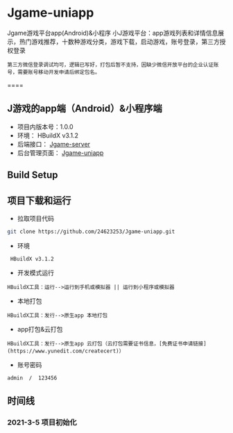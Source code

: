 # Jgame-uniapp
Jgame游戏平台app(Android)&amp;小程序
小J游戏平台：app游戏列表和详情信息展示，热门游戏推荐，十数种游戏分类，游戏下载，启动游戏，账号登录，第三方授权登录

```TODO：
第三方微信登录调试均可，逻辑已写好，打包后暂不支持，因缺少微信开放平台的企业认证账号，需要账号移动开发申请后绑定包名。 
```

====

## J游戏的app端（Android）&小程序端

+ 项目内版本号：1.0.0
+ 环境： HBuildX v3.1.2
+ 后端接口： [Jgame-server](https://github.com/24623253/Jgame-server) 
+ 后台管理页面： [Jgame-uniapp](https://github.com/24623253/Jgame-server) 

## Build Setup

项目下载和运行
----

- 拉取项目代码
```bash
git clone https://github.com/24623253/Jgame-uniapp.git
```

- 环境
```
 HBuildX v3.1.2
```

- 开发模式运行
```
HBuildX工具：运行-->运行到手机或模拟器 || 运行到小程序或模拟器
```

- 本地打包
```
HBuildX工具：发行-->原生app 本地打包
```

- app打包&云打包
```
HBuildX工具：发行-->原生app 云打包（云打包需要证书信息，[免费证书申请链接](https://www.yunedit.com/createcert)）
```

- 账号密码
```
admin  /  123456
```

## 时间线

### 2021-3-5 项目初始化
